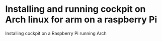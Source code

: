 # Installing and running cockpit on Arch linux for arm on a raspberry Pi

Installing cockpit on a Raspberry Pi running Arch
